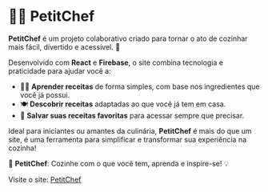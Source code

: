 # 🧑‍🍳 PetitChef

**PetitChef** é um projeto colaborativo criado para tornar o ato de cozinhar mais fácil, divertido e acessível. 🚀  

Desenvolvido com **React** e **Firebase**, o site combina tecnologia e praticidade para ajudar você a:  

- 👨‍🍳 **Aprender receitas** de forma simples, com base nos ingredientes que você já possui.
- 🍽️ **Descobrir receitas** adaptadas ao que você já tem em casa.  
- 🔖 **Salvar suas receitas favoritas** para acessar sempre que precisar.  

Ideal para iniciantes ou amantes da culinária, **PetitChef** é mais do que um site, é uma ferramenta para simplificar e transformar sua experiência na cozinha!  

🍝 **PetitChef**: Cozinhe com o que você tem, aprenda e inspire-se! 💡

Visite o site: [PetitChef](https://murillo-strina.github.io/Projeto-PetitChef/)
